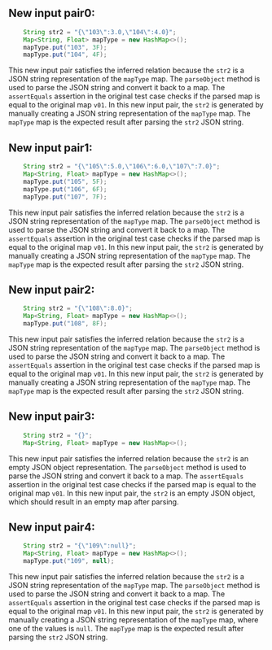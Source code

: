 ## New input pair0:
```java
    String str2 = "{\"103\":3.0,\"104\":4.0}";
    Map<String, Float> mapType = new HashMap<>();
    mapType.put("103", 3F);
    mapType.put("104", 4F);
```
This new input pair satisfies the inferred relation because the `str2` is a JSON string representation of the `mapType` map. The `parseObject` method is used to parse the JSON string and convert it back to a map. The `assertEquals` assertion in the original test case checks if the parsed map is equal to the original map `v01`. In this new input pair, the `str2` is generated by manually creating a JSON string representation of the `mapType` map. The `mapType` map is the expected result after parsing the `str2` JSON string.

## New input pair1:
```java
    String str2 = "{\"105\":5.0,\"106\":6.0,\"107\":7.0}";
    Map<String, Float> mapType = new HashMap<>();
    mapType.put("105", 5F);
    mapType.put("106", 6F);
    mapType.put("107", 7F);
```
This new input pair satisfies the inferred relation because the `str2` is a JSON string representation of the `mapType` map. The `parseObject` method is used to parse the JSON string and convert it back to a map. The `assertEquals` assertion in the original test case checks if the parsed map is equal to the original map `v01`. In this new input pair, the `str2` is generated by manually creating a JSON string representation of the `mapType` map. The `mapType` map is the expected result after parsing the `str2` JSON string.

## New input pair2:
```java
    String str2 = "{\"108\":8.0}";
    Map<String, Float> mapType = new HashMap<>();
    mapType.put("108", 8F);
```
This new input pair satisfies the inferred relation because the `str2` is a JSON string representation of the `mapType` map. The `parseObject` method is used to parse the JSON string and convert it back to a map. The `assertEquals` assertion in the original test case checks if the parsed map is equal to the original map `v01`. In this new input pair, the `str2` is generated by manually creating a JSON string representation of the `mapType` map. The `mapType` map is the expected result after parsing the `str2` JSON string.

## New input pair3:
```java
    String str2 = "{}";
    Map<String, Float> mapType = new HashMap<>();
```
This new input pair satisfies the inferred relation because the `str2` is an empty JSON object representation. The `parseObject` method is used to parse the JSON string and convert it back to a map. The `assertEquals` assertion in the original test case checks if the parsed map is equal to the original map `v01`. In this new input pair, the `str2` is an empty JSON object, which should result in an empty map after parsing.

## New input pair4:
```java
    String str2 = "{\"109\":null}";
    Map<String, Float> mapType = new HashMap<>();
    mapType.put("109", null);
```
This new input pair satisfies the inferred relation because the `str2` is a JSON string representation of the `mapType` map. The `parseObject` method is used to parse the JSON string and convert it back to a map. The `assertEquals` assertion in the original test case checks if the parsed map is equal to the original map `v01`. In this new input pair, the `str2` is generated by manually creating a JSON string representation of the `mapType` map, where one of the values is `null`. The `mapType` map is the expected result after parsing the `str2` JSON string.